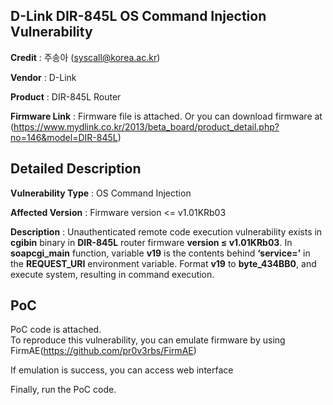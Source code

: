 ## D-Link DIR-845L OS Command Injection Vulnerability

**Credit** : 주송아 (syscall@korea.ac.kr) 

**Vendor** : D-Link

**Product** : DIR-845L Router 

**Firmware Link** : Firmware file is attached. Or you can download firmware at (https://www.mydlink.co.kr/2013/beta_board/product_detail.php?no=146&model=DIR-845L)



## Detailed Description

 
**Vulnerability Type** : OS Command Injection  

**Affected Version** : Firmware version <= v1.01KRb03  

**Description** : Unauthenticated remote code execution vulnerability exists in **cgibin** binary in **DIR-845L** router firmware **version ≤ v1.01KRb03**. In **soapcgi_main** function, variable **v19** is the contents behind **‘service=’** in the **REQUEST_URI** environment variable. Format **v19** to **byte_434BB0**, and execute system, resulting in command execution.


## PoC
PoC code is attached.  
To reproduce this vulnerability, you can emulate firmware by using FirmAE(https://github.com/pr0v3rbs/FirmAE)


If emulation is success, you can access web interface  


Finally, run the PoC code.  

